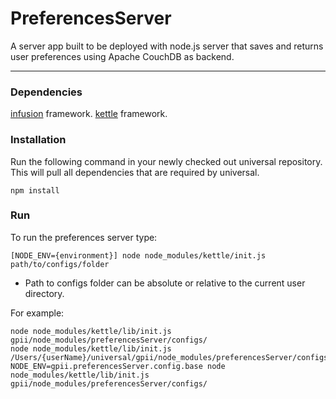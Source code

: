 PreferencesServer
===

A server app built to be deployed with node.js server that saves and returns user preferences using Apache CouchDB as backend.

---

### Dependencies

[infusion](https://github.com/fluid-project/infusion) framework.
[kettle](https://github.com/fluid-project/kettle) framework.

### Installation

Run the following command in your newly checked out universal repository. This
will pull all dependencies that are required by universal.

    npm install

### Run

To run the preferences server type:

    [NODE_ENV={environment}] node node_modules/kettle/init.js path/to/configs/folder

- Path to configs folder can be absolute or relative to the current user directory.

For example:

    node node_modules/kettle/lib/init.js gpii/node_modules/preferencesServer/configs/
    node node_modules/kettle/lib/init.js /Users/{userName}/universal/gpii/node_modules/preferencesServer/configs/
    NODE_ENV=gpii.preferencesServer.config.base node node_modules/kettle/lib/init.js gpii/node_modules/preferencesServer/configs/
